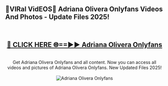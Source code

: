 <h2>🔴VIRal VidEOS🔴 Adriana Olivera Onlyfans Videos And Photos - Update Files 2025!</h2>
<br>
<div align="center">
<h2><a href="https://virallinks.top/odZfE0" rel="nofollow">🔴 CLICK HERE 🌐==►► Adriana Olivera Onlyfans</a></h2>
<br>
Get Adriana Olivera Onlyfans and all content. Now you can access all videos and pictures of Adriana Olivera Onlyfans. New Updated Files 2025!
<br>
<br>
<a href="https://virallinks.top/odZfE0" rel="nofollow" data-target="animated-image.originalLink"><img src="https://i.imgur.com/dJHk4Zq.gif)" alt="Adriana Olivera Onlyfans" style="max-width: 100%; display: inline-block;" data-target="animated-image.originalImage"></a>
</div>
<br>
